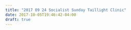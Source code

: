 ```yaml
---
title: "2017 09 24 Socialist Sunday Taillight Clinic"
date: 2017-10-05T19:46:42-04:00
draft: true
---
```



